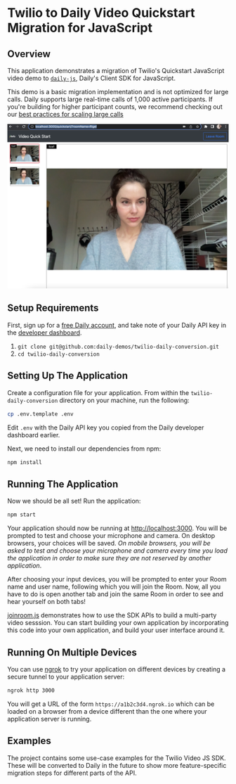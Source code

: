 # Twilio to Daily Video Quickstart Migration for JavaScript

## Overview

This application demonstrates a migration of Twilio's Quickstart JavaScript video demo to [`daily-js`](https://docs.daily.co/reference/daily-js), Daily's Client SDK for JavaScript.

This demo is a basic migration implementation and is not optimized for large calls. Daily supports large real-time calls of 1,000 active participants. If you're building for higher participant counts, we recommend checking out our [best practices for scaling large calls](https://docs.daily.co/guides/scaling-calls/best-practices-to-scale-large-experiences)

![screenshot of chat app](quickstart/public/quickstart.png)

## Setup Requirements

First, sign up for a [free Daily account](https://dashboard.daily.co/signup), and take note of your Daily API key in the [developer dashboard](https://dashboard.daily.co/developers).

1. `git clone git@github.com:daily-demos/twilio-daily-conversion.git`
1. `cd twilio-daily-conversion`

## Setting Up The Application

Create a configuration file for your application. From within the `twilio-daily-conversion` directory on your machine, run the following:

```bash
cp .env.template .env
```

Edit `.env` with the Daily API key you copied from the Daily developer dashboard earlier.

Next, we need to install our dependencies from npm:

```bash
npm install
```

## Running The Application

Now we should be all set! Run the application:

```bash
npm start
```

Your application should now be running at [http://localhost:3000](http://localhost:3000). You will
be prompted to test and choose your microphone and camera. On desktop browsers, your choices will
be saved. _On mobile browsers, you will be asked to test and choose your microphone and camera every
time you load the application in order to make sure they are not reserved by another application_.

After choosing your input devices, you will be prompted to enter your Room name and user name, following
which you will join the Room. Now, all you have to do is open another tab and join the same Room in order
to see and hear yourself on both tabs!

[joinroom.js](quickstart/src/joinroom.js) demonstrates how to use the SDK APIs to build a multi-party
video sesssion. You can start building your own application by incorporating this code into your own
application, and build your user interface around it.

## Running On Multiple Devices

You can use [ngrok](https://ngrok.com/) to try your application
on different devices by creating a secure tunnel to your application server:

```bash
ngrok http 3000
```

You will get a URL of the form `https://a1b2c3d4.ngrok.io` which can be loaded on a browser from a device
different than the one where your application server is running.

## Examples

The project contains some use-case examples for the Twilio Video JS SDK. These will be converted to Daily in the future to show more feature-specific migration steps for different parts of the API.